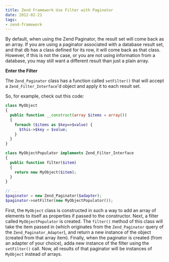 ```yaml
---
title: Zend Framework Use Filter with Paginator
date: 2012-02-21
tags:
- zend-framework
---
```

By default, when using the Zend Paginator, the result set will come back as an array.  If you are using a paginator associated with a database result set, and that db has a class defined for its row, it will come back as that class.  However, if this is not the case, or you are not using information from a database, you may still want a different result than just a plain array.

<!--more-->

**Enter the Filter**

The `Zend_Paginator` class has a function called `setFilter()` that will accept a `Zend_Filter_Interface`'d object and apply it to each result set.

So, for example, check out this code:

```php
class MyObject
{
  public function __construct(array $items = array())
  {
    foreach ($items as $key=>$value) {
      $this->$key = $value;
    }
  }
}

class MyObjectPopulator implements Zend_Filter_Interface
{
  public function filter($item)
  {
    return new MyObject($item);
  }
}

// ...
$paginator = new Zend_Paginator($adapter);
$paginator->setFilter(new MyObjectPopulator());
``` 

First, the `MyObject` class is constructed in such a way to add an array of elements to itself as properties if passed to the constructor.  Next, a filter called `MyObjectPopulator` is created.  The `filter()` method of this class will take the item passed in (which originates from the `Zend_Paginator` query of the `Zend_Paginator_Adapter`), and return a new instance of the object (created from that array item).  Finally, when the paginator is created (from an adapter of your choice), adda  new instance of the filter using the `setFilter()` call.  Now, all results of that paginator will be instances of `MyObject` instead of arrays.
